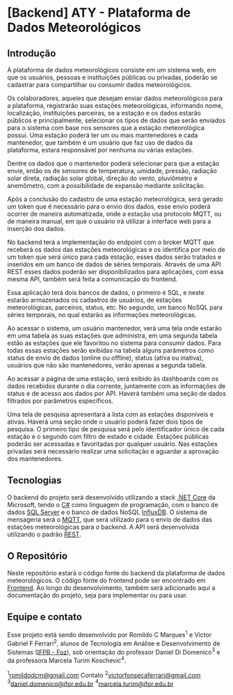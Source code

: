 # [Backend] ATY - Plataforma de Dados Meteorológicos

## Introdução

A plataforma de dados meteorológicos consiste em um sistema web, em que os usuários, pessoas e instituições públicas ou privadas, poderão se cadastrar para compartilhar ou consumir dados meteorológicos.

Os colaboradores, aqueles que desejam enviar dados meteorológicos para a plataforma, registrarão suas estações meteorológicas, informando nome, localização, instituições parceiras, se a estação e os dados estarão públicos e principalmente, selecionar os tipos de dados que serão enviados para o sistema com base nos sensores que a estação meteorológica possui. Uma estação poderá ter um ou mais mantenedores e cada mantenedor, que também é um usuário que faz uso de dados da plataforma, estará responsável por nenhuma ou várias estações.

Dentre os dados que o mantenedor poderá selecionar para que a estação envie, então os de sensores de temperatura, umidade, pressão, radiação solar direta, radiação solar global, direção do vento, pluviômetro e anemômetro, com a possibilidade de expansão mediante solicitação.

Após a conclusão do cadastro de uma estação meteorológica, será gerado um token que é necessário para o envio dos dados, esse envio poderá ocorrer de maneira automatizada, onde a estação usa protocolo MQTT, ou de maneira manual, em que o usuário irá utilizar a interface web para a inserção dos dados.

No backend terá a implementação do endpoint com o broker MQTT que receberá os dados das estações meteorológicas e os identifica por meio de um token que será único para cada estação, esses dados serão tratados e inseridos em um banco de dados de séries temporais. Através de uma API REST esses dados poderão ser disponibilizados para aplicações, com essa mesma API, também será feita a comunicação do frontend.

Essa aplicação terá dois bancos de dados, o primeiro é SQL, e neste estarão armazenados os cadastros de usuários, de estações meteorológicas, parceiros, status, etc. No segundo, um banco NoSQL para séries temporais, no qual estarão as informações meteorológicas.

Ao acessar o sistema, um usuário mantenedor, verá uma tela onde estarão em uma tabela as suas estações que administra, em uma segunda tabela estão as estações que ele favoritou no sistema para consumir dados. Para todas essas estações serão exibidas na tabela alguns parâmetros como status de envio de dados (online ou offline), status (ativa ou inativa), usuários que não são mantenedores, verão apenas a segunda tabela.

Ao acessar a página de uma estação, será exibido às dashboards com os dados recebidos durante o dia corrente, juntamente com as informações de status e de acesso aos dados por API. Haverá também uma seção de dados filtrados por parâmetros específicos.

Uma tela de pesquisa apresentará a lista com as estações disponíveis e ativas. Haverá uma seção onde o usuário poderá fazer dois tipos de pesquisa. O primeiro tipo de pesquisa será pelo identificador único de cada estação e o segundo com filtro de estado e cidade. Estações públicas poderão ser acessadas e favoritadas por qualquer usuário. Nas estações privadas será necessário realizar uma solicitação e aguardar a aprovação dos mantenedores.

## Tecnologias

O backend do projeto será desenvolvido utilizando a stack [.NET Core](https://learn.microsoft.com/pt-br/dotnet/core/introduction) da Microsoft, tendo o [C#](https://learn.microsoft.com/pt-br/dotnet/csharp/tour-of-csharp/) como linguagem de programação, com o banco de dados [SQL Server](https://www.microsoft.com/pt-br/sql-server/sql-server-downloads) e o banco de dados NoSQL [InfluxDB](https://www.influxdata.com/products/influxdb-overview/). O sistema de mensageria será o [MQTT](https://mqtt.org/), que será utilizado para o envio de dados das estações meteorológicas para o backend. A API será desenvolvida utilizando o padrão [REST](https://www.redhat.com/pt-br/topics/api/what-is-a-rest-api).

## O Repositório

Neste repositório estará o código fonte do backend da plataforma de dados meteorológicos. O código fonte do frontend pode ser encontrado em [Frontend](https://github.com/aty-plataforma-dados-meteorologicos/aty-frontend). Ao longo do desenvolvimento, também será adicionado aqui a documentação do projeto, seja para implementar ou para usar.

## Equipe e contato

Esse projeto está sendo desenvolvido por Romildo C Marques$^1$ e Victor Gabriel F Ferrari$^2$, alunos de Tecnologia em Análise e Desenvolvimento de Sistemas ([IFPR - Foz](https://ifpr.edu.br/foz-do-iguacu/superior/tecnologia-em-analise-e-desenvolvimento-de-sistemas-superior/)), sob orientação do professor Daniel Di Domenico$^3$ e da professora Marcela Turim Koschevic$^4$.

$^1$romildodcm@gmail.com Contato
$^2$victorfonsecaferrari@gmail.com 
$^3$daniel.domenico@ifpr.edu.br
$^4$marcela.turim@ifpr.edu.br
